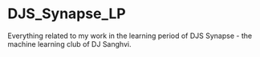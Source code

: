 # DJS_Synapse_LP
Everything related to my work in the learning period of DJS Synapse - the machine learning club of DJ Sanghvi.
